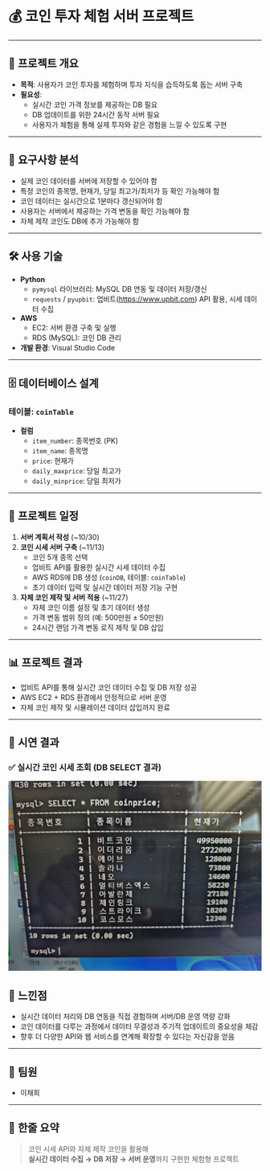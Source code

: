 # 💰 코인 투자 체험 서버 프로젝트

---

## 📌 프로젝트 개요
- **목적**: 사용자가 코인 투자를 체험하며 투자 지식을 습득하도록 돕는 서버 구축  
- **필요성**:  
  - 실시간 코인 가격 정보를 제공하는 DB 필요  
  - DB 업데이트를 위한 24시간 동작 서버 필요  
  - 사용자가 체험을 통해 실제 투자와 같은 경험을 느낄 수 있도록 구현  

---

## 📝 요구사항 분석
- 실제 코인 데이터를 서버에 저장할 수 있어야 함  
- 특정 코인의 종목명, 현재가, 당일 최고가/최저가 등 확인 가능해야 함  
- 코인 데이터는 실시간으로 1분마다 갱신되어야 함  
- 사용자는 서버에서 제공하는 가격 변동을 확인 가능해야 함  
- 자체 제작 코인도 DB에 추가 가능해야 함  

---

## 🛠 사용 기술
- **Python**  
  - `pymysql` 라이브러리: MySQL DB 연동 및 데이터 저장/갱신  
  - `requests` / `pyupbit`: 업비트(https://www.upbit.com) API 활용, 시세 데이터 수집  
- **AWS**  
  - EC2: 서버 환경 구축 및 실행  
  - RDS (MySQL): 코인 DB 관리  
- **개발 환경**: Visual Studio Code  

---

## 🗄 데이터베이스 설계
### 테이블: `coinTable`
- **컬럼**  
  - `item_number`: 종목번호 (PK)  
  - `item_name`: 종목명  
  - `price`: 현재가  
  - `daily_maxprice`: 당일 최고가  
  - `daily_minprice`: 당일 최저가  

---

## 📅 프로젝트 일정

1. **서버 계획서 작성** (~10/30)  
2. **코인 시세 서버 구축** (~11/13)  
   - 코인 5개 종목 선택  
   - 업비트 API를 활용한 실시간 시세 데이터 수집  
   - AWS RDS에 DB 생성 (`coinDB`, 테이블: `coinTable`)  
   - 초기 데이터 입력 및 실시간 데이터 저장 기능 구현  
3. **자체 코인 제작 및 서버 적용** (~11/27)  
   - 자체 코인 이름 설정 및 초기 데이터 생성  
   - 가격 변동 범위 정의 (예: 500만원 ± 50만원)  
   - 24시간 랜덤 가격 변동 로직 제작 및 DB 삽입  

---

## 📊 프로젝트 결과
- 업비트 API를 통해 실시간 코인 데이터 수집 및 DB 저장 성공  
- AWS EC2 + RDS 환경에서 안정적으로 서버 운영  
- 자체 코인 제작 및 시뮬레이션 데이터 삽입까지 완료  

---

## 📸 시연 결과

### ✅ 실시간 코인 시세 조회 (DB SELECT 결과)
![코인 시세 조회 결과](assets/example.jpg)

## 🤔 느낀점
- 실시간 데이터 처리와 DB 연동을 직접 경험하며 서버/DB 운영 역량 강화  
- 코인 데이터를 다루는 과정에서 데이터 무결성과 주기적 업데이트의 중요성을 체감  
- 향후 더 다양한 API와 웹 서비스를 연계해 확장할 수 있다는 자신감을 얻음  

---

## 🙋 팀원
- 이채희  

---

## 📝 한줄 요약
> 코인 시세 API와 자체 제작 코인을 활용해  
> **실시간 데이터 수집 → DB 저장 → 서버 운영**까지 구현한 체험형 프로젝트
